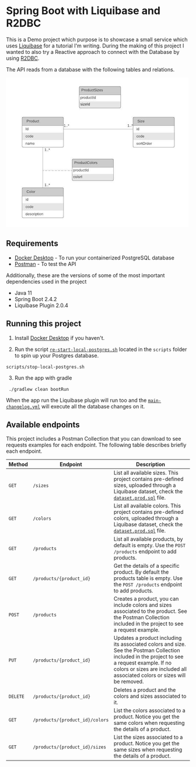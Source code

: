 # Spring Boot with Liquibase and R2DBC

This is a Demo project which purpose is to showcase a small service which uses [Liquibase](https://www.liquibase.org/) for a tutorial I'm writing. During the making of this project I wanted to also try a Reactive approach to connect with the Database by using [R2DBC](https://spring.io/projects/spring-data-r2dbc). 

The API reads from a database with the following tables and relations.

![](documentation/images/liquibase-demo-db.jpeg)

## Requirements 

- [Docker Desktop](https://www.docker.com/products/docker-desktop) - To run your containerized PostgreSQL database
- [Postman](https://www.postman.com/downloads/) - To test the API

Additionally, these are the versions of some of the most important dependencies used in the project

- Java 11
- Spring Boot 2.4.2
- Liquibase Plugin 2.0.4

## Running this project

1. Install [Docker Desktop](https://www.docker.com/products/docker-desktop) if you haven't.

2. Run the script [`re-start-local-postgres.sh`](scripts/re-start-local-postgres.sh) located in the `scripts` folder to spin up your Postgres database.
```shell script
scripts/stop-local-postgres.sh    
```

3. Run the app with gradle
```
 ./gradlew clean bootRun
```
When the app run the Liquibase plugin will run too and the [`main-changelog.yml`](src/main/resources/db/changelog/main-changelog.yml) will execute all the database changes on it. 

## Available endpoints

This project includes a Postman Collection that you can download to see requests examples for each endpoint. The following table describes briefly each endpoint.

| Method   | Endpoint                        | Description                                                                                                                                                                                                                 |
|----------|---------------------------------|-----------------------------------------------------------------------------------------------------------------------------------------------------------------------------------------------------------------------------|
| `GET`    | `/sizes`                        | List all available sizes. This project contains pre-defined sizes, uploaded through a Liquibase dataset, check the [`dataset.prod.sql`](src/main/resources/db/changelog/dataset.prod.sql) file.                                                                                 |
| `GET`    | `/colors`                       | List all available colors. This project contains pre-defined colors, uploaded through a Liquibase dataset, check the [`dataset.prod.sql`](src/main/resources/db/changelog/dataset.prod.sql) file.                                                                               |
| `GET`    | `/products`                     | List all available products, by default is empty. Use the `POST /products` endpoint to add products.                                                                                                                        |
| `GET`    | `/products/{product_id}`        | Get the details of a specific product. By default the products table is empty. Use the `POST /products` endpoint to add products.                                                                                           |
| `POST`   | `/products`                     | Creates a product, you can include colors and sizes associated to the product. See the Postman Collection included in the project to see a request example.                                                                 |
| `PUT`    | `/products/{product_id}`        | Updates a product including its associated colors and size. See the Postman Collection included in the project to see a request example. If no colors or sizes are included all associated colors or sizes will be removed. |
| `DELETE` | `/products/{product_id}`        | Deletes a product and the colors and sizes associated to it.                                                                                                                                                                |
| `GET`    | `/products/{product_id}/colors` | List the colors associated to a product. Notice you get the same colors when requesting the details of a product.                                                                                                           |
| `GET`    | `/products/{product_id}/sizes`  | List the sizes associated to a product. Notice you get the same sizes when requesting the details of a product.                                                                                                             |
